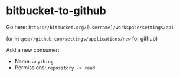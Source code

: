 # bitbucket-to-github

Go here: `https://bitbucket.org/[username]/workspace/settings/api`

(or `https://github.com/settings/applications/new` for github)

Add a new consumer:

- Name: `anything`
- Permissions: `repository -> read`
